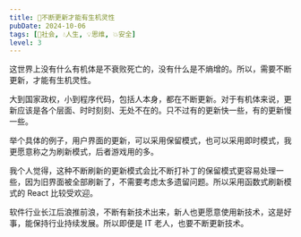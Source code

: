 ```yaml
---
title: 🔄不断更新才能有生机灵性
pubDate: 2024-10-06
tags: [👫社会, 💧人生, 💡思维, 💥安全]
level: 3
---
```


这世界上没有什么有机体是不衰败死亡的，没有什么是不熵增的。所以，需要不断更新，才能有生机灵性。

大到国家政权，小到程序代码，包括人本身，都在不断更新。对于有机体来说，更新应该是各个层面、时时刻刻、无处不在的。只不过有的更新快一些，有的更新慢一些。

举个具体的例子，用户界面的更新，可以采用保留模式，也可以采用即时模式，我更愿意称之为刷新模式，后者游戏用的多。

我个人觉得，这种不断刷新的更新模式会比不断打补丁的保留模式更容易处理一些，因为旧界面被全部刷新了，不需要考虑太多遗留问题。所以采用函数式刷新模式的 React 比较受欢迎。

软件行业长江后浪推前浪，不断有新技术出来，新人也更愿意使用新技术，这是好事，能保持行业持续发展。所以即便是 IT 老人，也要不断更新技术。
